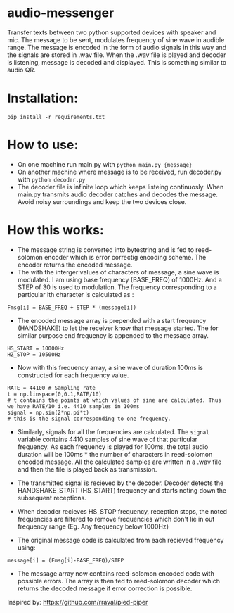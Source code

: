 # audio-messenger

Transfer texts between two python supported devices with speaker and mic. 
The message to be sent, modulates frequency of sine wave in audible range.
The message is encoded in the form of audio signals in this way and the signals are stored in .wav file.
When the .wav file is played and decoder is listening, message is decoded and displayed. This is something similar to audio QR.

# Installation:
  `pip install -r requirements.txt`

# How to use:
  - On one machine run main.py with `python main.py {message}` 
  - On another machine where message is to be received, run decoder.py with `python decoder.py`
  - The decoder file is infinite loop which keeps listeing continuosly. When main.py transmits audio decoder catches and decodes the message. Avoid noisy surroundings and keep the two devices close.
  
# How this works:
  - The message string is converted into bytestring and is fed to reed-solomon encoder which is error correctig encoding scheme. The encoder returns the encoded message. 
  - The with the interger values of characters of message, a sine wave is modulated. I am using base frequency (BASE_FREQ) of 1000Hz. And a STEP of 30 is used to modulation.
  The frequency corresponding to a particular ith character is calculated as :
  ```
  Fmsg[i] = BASE_FREQ + STEP * (message[i])
  ```
 
  - The encoded message array is prepended with a start frequency (HANDSHAKE) to let the receiver know that message started. The for similar purpose end frequency is appended to the message array.
  ```
  HS_START = 10000Hz
  HZ_STOP = 10500Hz
  ```
  
 - Now with this frequency array, a sine wave of duration 100ms is constructed for each frequency value.
 
 ```
 RATE = 44100 # Sampling rate
 t = np.linspace(0,0.1,RATE/10)
 # t contains the points at which values of sine are calculated. Thus we have RATE/10 i.e. 4410 samples in 100ms
 signal = np.sin(2*np.pi*t)
 # this is the signal corresponding to one frequency.
 ```
- Similarly, signals for all the frequencies are calculated. The `signal` variable contains 4410 samples of sine wave of that particular frequency. As each frequency is played for 100ms, the total audio duration will be 100ms * the number of characters in reed-solomon encoded message. All the calculated samples are written in a .wav file and then the file is played back as transmission.

- The transmitted signal is recieved by the decoder. Decoder detects the HANDSHAKE_START (HS_START) frequency and starts noting down the subsequent receptions.

- When decoder recieves HS_STOP frequency, reception stops, the noted frequencies are filtered to remove frequencies which don't lie in out frequency range (Eg. Any frequency below 1000Hz)

- The original message code is calculated from each recieved frequency using:

```
message[i] = (Fmsg[i]-BASE_FREQ)/STEP
```
- The message array now contains reed-solomon encoded code with possible errors. The array is then fed to reed-solomon decoder which returns the decoded message if error correction is possible.


Inspired by: https://github.com/rraval/pied-piper
